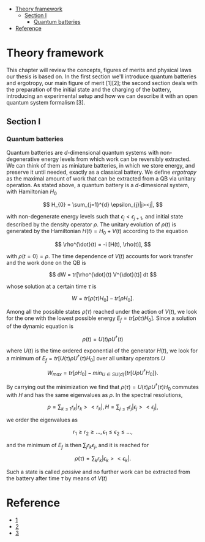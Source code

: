 <!--toc:start-->

- [Theory framework](#theory-framework)
  - [Section I](#section-i)
    - [Quantum batteries](#quantum-batteries)
- [Reference](#reference)
<!--toc:end-->

# Theory framework

This chapter will review the concepts, figures of merits and physical laws our
thesis is based on. In the first section we'll introduce quantum batteries and
ergotropy, our main figure of merit [1][2]; the second section deals with the
preparation of the initial state and the charging of the battery, introducing an
experimental setup and how we can describe it with an open quantum system
formalism [3].

## Section I

### Quantum batteries

Quantum batteries are _d_-dimensional quantum systems with non-degenerative
energy levels from which work can be reversibly extracted. We can think of them
as miniature batteries, in which we store energy, and preserve it until needed,
exactly as a classical battery. We define _ergotropy_ as the maximal amount of
work that can be extracted from a QB via unitary operation.
As stated above, a quantum battery is a _d_-dimesional system, with Hamiltonian
$H_{0}$

$$
H_{0} = \sum_{j=1}^{d} \epsilon_{j}|j><j|,
$$

with non-degenerate energy levels such that $\epsilon_j < \epsilon_{j+1}$, and
initial state described by the density operator $\rho$. The unitary evolution of
$\rho(t)$ is generated by the Hamiltonian $H(t) = H_{0} + V(t)$ according to the
equation

$$
\rho^{\dot}(t) = -i [H(t), \rho(t)],
$$

with $\rho(t=0) = \rho$. The time dependence of $V(t)$ accounts for work
transfer and the work done on the QB is

$$
dW = tr[\rho^{\dot}(t) V^{\dot}(t)] dt
$$

whose solution at a certain time $\tau$ is

$$
W = tr[\rho(\tau) H_{0}] - tr[\rho H_{0}].
$$

Among all the possible states $\rho(\tau)$ reached under the action of $V(t)$,
we look for the one with the lowest possible energy $E_{f} = tr[\rho(\tau) H_{0}]$.
Since a solution of the dynamic equation is

$$
\rho(t) = U(t) \rho U^{\dagger}(t)
$$

where $U(t)$ is the time ordered exponential of the generator $H(t)$, we look
for a minimum of $E_{f} = tr[U(\tau) \rho U^{\dagger}(\tau) H_{0}]$ over all
unitary operators $U$

$$
W_{max} = tr[\rho H_{0}] - min_{U \in SU(d)} \{tr[U \rho U^{\dagger} H_{0}]\}.
$$

By carrying out the minimization we find that $\rho(\tau) = U(\tau) \rho
U^{\dagger}(\tau) H_{0}$ commutes with $H$ and has the same eigenvalues as
$\rho$. In the spectral resolutions,

$$
\rho = \sum_{k \leq 1} r_{k} |r_{k}><r_{k}|,
H = \sum_{j \leq 1} \epsilon_{j} |\epsilon_j><\epsilon_j|,
$$

we order the eigenvalues as

$$
r_{1} \geq r_2 \geq \dots,
\epsilon_1 \leq \epsilon_2 \leq \dots,
$$

and the minimum of $E_f$ is then $\sum_{j} r_k \epsilon_j$, and it is reached
for

$$
\rho(\tau) = \sum_{k} r_k |\epsilon_k><\epsilon_k|.
$$

Such a state is called _passive_ and no further work can be extracted from the
battery after time $\tau$ by means of $V(t)$

# Reference

- [1](https://arxiv.org/abs/1805.05507v1)
- [2](https://arxiv.org/abs/cond-mat/0401574v1)
- [3](https://journals.aps.org/pra/abstract/10.1103/PhysRevA.102.023717)
